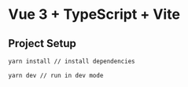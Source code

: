 # Vue 3 + TypeScript + Vite

## Project Setup

```bash
yarn install // install dependencies
```

```bash
yarn dev // run in dev mode
```
